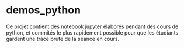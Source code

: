 # demos_python
Ce projet contient des notebook jupyter élaborés pendant des cours de python, et commités le plus rapidement possible pour que les étudiants gardent une trace brute de la séance en cours. 
